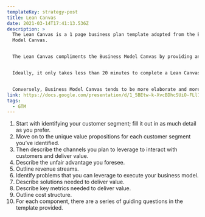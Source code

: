 ```yaml
---
templateKey: strategy-post
title: Lean Canvas
date: 2021-03-14T17:41:13.536Z
description: >
  The Lean Canvas is a 1 page business plan template adopted from the Business
  Model Canvas.


  The Lean Canvas compliments the Business Model Canvas by providing an approach to business plan that is quicker and straight to the point.


  Ideally, it only takes less than 20 minutes to complete a Lean Canvas.


  Conversely, Business Model Canvas tends to be more elaborate and more lengthy.
link: https://docs.google.com/presentation/d/1_5BEtw-k-XvcBDhcSUiO-FLl1-qdV9y3FysBrd1NHpk/edit#slide=id.gb70c0c9545_0_165
tags:
  - GTM
---
```



1. Start with identifying your customer segment; fill it out in as much detail as you prefer.
2. Move on to the unique value propositions for each customer segment you’ve identified.
3. Then describe the channels you plan to leverage to interact with customers and deliver value.
4. Describe the unfair advantage you foresee.
5. Outline revenue streams.
6. Identify problems that you can leverage to execute your business model.
7. Describe solutions needed to deliver value.
8. Describe key metrics needed to deliver value.
9. Outline cost structure.
10. For each component, there are a series of guiding questions in the template provided.